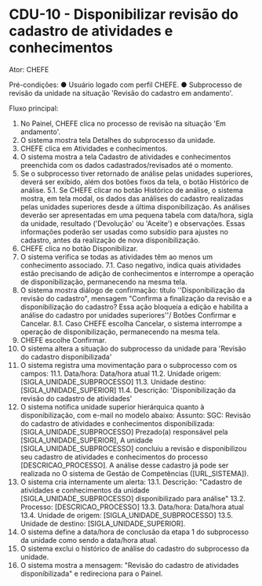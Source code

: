 # CDU-10 - Disponibilizar revisão do cadastro de atividades e conhecimentos

Ator: CHEFE

Pré-condições:
● Usuário logado com perfil CHEFE.
● Subprocesso de revisão da unidade na situação 'Revisão do cadastro em andamento'.

Fluxo principal:

1. No Painel, CHEFE clica no processo de revisão na situação 'Em andamento'.
2. O sistema mostra tela Detalhes do subprocesso da unidade.
3. CHEFE clica em Atividades e conhecimentos.
4. O sistema mostra a tela Cadastro de atividades e conhecimentos preenchida com os dados cadastrados/revisados até o
   momento.
5. Se o subprocesso tiver retornado de análise pelas unidades superiores, deverá ser exibido, além dos botões fixos da
   tela, o botão Histórico de análise.
   5.1. Se CHEFE clicar no botão Histórico de análise, o sistema mostra, em tela modal, os dados das análises do
   cadastro realizadas pelas unidades superiores desde a última disponibilização. As análises deverão ser apresentadas
   em uma pequena tabela com data/hora, sigla da unidade, resultado ('Devolução' ou 'Aceite') e observações. Essas
   informações poderão ser usadas como subsídio para ajustes no cadastro, antes da realização de nova disponibilização.
6. CHEFE clica no botão Disponibilizar.
7. O sistema verifica se todas as atividades têm ao menos um conhecimento associado.
   7.1. Caso negativo, indica quais atividades estão precisando de adição de conhecimentos e interrompe a operação de
   disponibilização, permanecendo na mesma tela.
8. O sistema mostra diálogo de confirmação: título ''Disponibilização da revisão do cadastro", mensagem "Confirma a
   finalização da revisão e a disponibilização do cadastro? Essa ação bloqueia a edição e habilita a análise do cadastro
   por unidades superiores''/ Botões Confirmar e Cancelar.
   8.1. Caso CHEFE escolha Cancelar, o sistema interrompe a operação de disponibilização, permanecendo na mesma tela.
9. CHEFE escolhe Confirmar.
10. O sistema altera a situação do subprocesso da unidade para 'Revisão do cadastro disponibilizada'
11. O sistema registra uma movimentação para o subprocesso com os campos:
    11.1. Data/hora: Data/hora atual
    11.2. Unidade origem: [SIGLA_UNIDADE_SUBPROCESSO]
    11.3. Unidade destino: [SIGLA_UNIDADE_SUPERIOR]
    11.4. Descrição: 'Disponibilização da revisão do cadastro de atividades'
12. O sistema notifica unidade superior hierárquica quanto à disponibilização, com e-mail no modelo abaixo:
    Assunto: SGC: Revisão do cadastro de atividades e conhecimentos disponibilizada: [SIGLA_UNIDADE_SUBPROCESSO]
    Prezado(a) responsável pela [SIGLA_UNIDADE_SUPERIOR],
    A unidade [SIGLA_UNIDADE_SUBPROCESSO] concluiu a revisão e disponibilizou seu cadastro de atividades e conhecimentos
    do processo [DESCRICAO_PROCESSO].
    A análise desse cadastro já pode ser realizada no O sistema de Gestão de Competências ([URL_SISTEMA]).
13. O sistema cria internamente um alerta:
    13.1. Descrição: "Cadastro de atividades e conhecimentos da unidade [SIGLA_UNIDADE_SUBPROCESSO] disponibilizado para
    análise"
    13.2. Processo: [DESCRICAO_PROCESSO]
    13.3. Data/hora: Data/hora atual
    13.4. Unidade de origem: [SIGLA_UNIDADE_SUBPROCESSO]
    13.5. Unidade de destino: [SIGLA_UNIDADE_SUPERIOR].
14. O sistema define a data/hora de conclusão da etapa 1 do subprocesso da unidade como sendo a data/hora atual.
15. O sistema exclui o histórico de análise do cadastro do subprocesso da unidade.
16. O sistema mostra a mensagem: "Revisão do cadastro de atividades disponibilizada" e redireciona para o Painel.